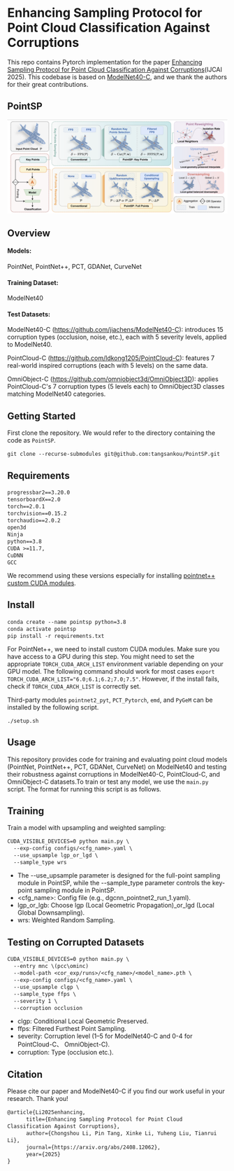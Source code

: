 # Enhancing Sampling Protocol for Point Cloud Classification Against Corruptions
This repo contains Pytorch implementation for the paper [Enhancing Sampling Protocol for Point Cloud Classification Against Corruptions](https://arxiv.org/abs/2408.12062)(IJCAI 2025). This codebase is based on [ModelNet40-C](https://github.com/jiachens/ModelNet40-C), and we thank the authors for their great contributions.

## PointSP
![image](https://github.com/tangsankou/PointSP/blob/main/img/main.jpg)
## Overview
#### Models: 
PointNet, PointNet++, PCT, GDANet, CurveNet
#### Training Dataset: 
ModelNet40
#### Test Datasets:
ModelNet40-C (https://github.com/jiachens/ModelNet40-C): introduces 15 corruption types (occlusion, noise, etc.), each with 5 severity levels, applied to ModelNet40. 

PointCloud-C (https://github.com/ldkong1205/PointCloud-C): features 7 real-world inspired corruptions (each with 5 levels) on the same data. 

OmniObject-C (https://github.com/omniobject3d/OmniObject3D): applies PointCloud-C's 7 corruption types (5 levels each) to OmniObject3D classes matching ModelNet40 categories.

## Getting Started

First clone the repository. We would refer to the directory containing the code as `PointSP`.

```
git clone --recurse-submodules git@github.com:tangsankou/PointSP.git
```

## Requirements
```h5py==2.10.0
progressbar2==3.20.0
tensorboardX==2.0
torch==2.0.1 
torchvision==0.15.2 
torchaudio==2.0.2
open3d
Ninja
python==3.8
CUDA >=11.7, 
CuDNN 
GCC
```
We recommend using these versions especially for installing [pointnet++ custom CUDA modules](https://github.com/erikwijmans/Pointnet2_PyTorch/tree/22e8cf527b696b63b66f3873d80ae5f93744bdef).

## Install
```
conda create --name pointsp python=3.8
conda activate pointsp
pip install -r requirements.txt
```

For PointNet++, we need to install custom CUDA modules. Make sure you have access to a GPU during this step. You might need to set the appropriate `TORCH_CUDA_ARCH_LIST` environment variable depending on your GPU model. The following command should work for most cases `export TORCH_CUDA_ARCH_LIST="6.0;6.1;6.2;7.0;7.5"`. However, if the install fails, check if `TORCH_CUDA_ARCH_LIST` is correctly set. 

Third-party modules `pointnet2_pyt`, `PCT_Pytorch`, `emd`, and `PyGeM` can be installed by the following script.

```
./setup.sh
```
 
## Usage
This repository provides code for training and evaluating point cloud models (PointNet, PointNet++, PCT, GDANet, CurveNet) on ModelNet40 and testing their robustness against corruptions in ModelNet40-C, PointCloud-C, and  OmniObject-C datasets.To train or test any model, we use the `main.py` script. The format for running this script is as follows. 
## Training
Train a model with upsampling and weighted sampling:
```
CUDA_VISIBLE_DEVICES=0 python main.py \
  --exp-config configs/<cfg_name>.yaml \
  --use_upsample lgp_or_lgd \
  --sample_type wrs  
```
- The --use_upsample parameter is designed for the full-point sampling module in PointSP, while the --sample_type parameter controls the key-point sampling module in PointSP.
- <cfg_name>: Config file (e.g., dgcnn_pointnet2_run_1.yaml).
- lgp_or_lgb: Choose lgp (Local Geometric Propagation)_or_lgd (Local Global Downsampling).
- wrs: Weighted Random Sampling.
## Testing on Corrupted Datasets
```
CUDA_VISIBLE_DEVICES=0 python main.py \
  --entry mnc \(pcc\ominc)
  --model-path <cor_exp/runs>/<cfg_name>/<model_name>.pth \
  --exp-config configs/<cfg_name>.yaml \
  --use_upsample clgp \
  --sample_type ffps \
  --severity 1 \
  --corruption occlusion  
```
- clgp: Conditional Local Geometric Preserved.
- ffps: Filtered Furthest Point Sampling.
- severity: Corruption level (1–5 for ModelNet40-C and 0-4 for PointCloud-C、 OmniObject-C).
- corruption: Type (occlusion etc.).

## Citation
Please cite our paper and ModelNet40-C if you find our work useful in your research. Thank you!
```
@article{Li2025enhancing,
      title={Enhancing Sampling Protocol for Point Cloud Classification Against Corruptions}, 
      author={Chongshou Li, Pin Tang, Xinke Li, Yuheng Liu, Tianrui Li},
      journal={https://arxiv.org/abs/2408.12062},
      year={2025}
}
```
